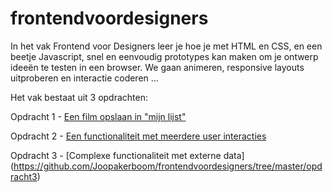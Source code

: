 # frontendvoordesigners
In het vak Frontend voor Designers leer je hoe je met HTML en CSS, en een beetje Javascript, snel en eenvoudig prototypes kan maken om je ontwerp ideeën te testen in een browser. We gaan animeren, responsive layouts uitproberen en interactie coderen ...

Het vak bestaat uit 3 opdrachten:

Opdracht 1 - [Een film opslaan in "mijn lijst"](https://github.com/Joopakerboom/frontendvoordesigners/tree/master/opdracht1)

Opdracht 2 - [Een functionaliteit met meerdere user interacties](https://github.com/Joopakerboom/frontendvoordesigners/tree/master/opdracht2)

Opdracht 3 - [Complexe functionaliteit met externe data]
(https://github.com/Joopakerboom/frontendvoordesigners/tree/master/opdracht3)
